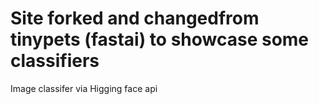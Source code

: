 # Site forked and changedfrom tinypets (fastai) to showcase some classifiers
Image classifer via Higging face api 
